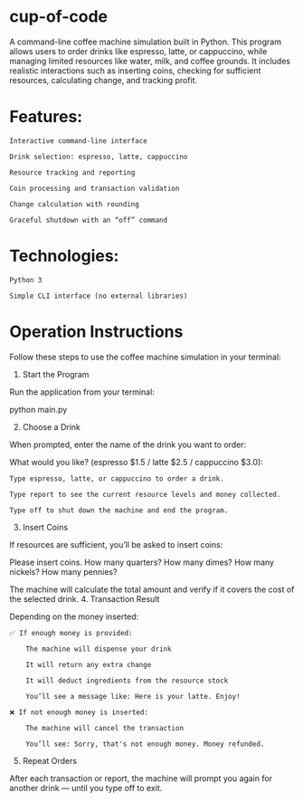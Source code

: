 # cup-of-code
A command-line coffee machine simulation built in Python. This program allows users to order drinks like espresso, latte, or cappuccino, while managing limited resources like water, milk, and coffee grounds. It includes realistic interactions such as inserting coins, checking for sufficient resources, calculating change, and tracking profit.

# Features:

    Interactive command-line interface

    Drink selection: espresso, latte, cappuccino

    Resource tracking and reporting

    Coin processing and transaction validation

    Change calculation with rounding

    Graceful shutdown with an “off” command

# Technologies:

    Python 3

    Simple CLI interface (no external libraries)

# Operation Instructions

Follow these steps to use the coffee machine simulation in your terminal:
1. Start the Program

Run the application from your terminal:

python main.py

2. Choose a Drink

When prompted, enter the name of the drink you want to order:

What would you like? (espresso $1.5 / latte $2.5 / cappuccino $3.0):

    Type espresso, latte, or cappuccino to order a drink.

    Type report to see the current resource levels and money collected.

    Type off to shut down the machine and end the program.

3. Insert Coins

If resources are sufficient, you’ll be asked to insert coins:

Please insert coins.
How many quarters? 
How many dimes? 
How many nickels? 
How many pennies? 

The machine will calculate the total amount and verify if it covers the cost of the selected drink.
4. Transaction Result

Depending on the money inserted:

    ✅ If enough money is provided:

        The machine will dispense your drink

        It will return any extra change

        It will deduct ingredients from the resource stock

        You’ll see a message like: Here is your latte. Enjoy!

    ❌ If not enough money is inserted:

        The machine will cancel the transaction

        You’ll see: Sorry, that's not enough money. Money refunded.

5. Repeat Orders

After each transaction or report, the machine will prompt you again for another drink — until you type off to exit.

